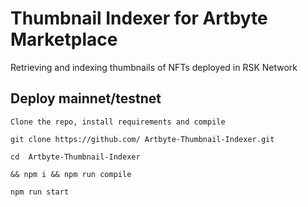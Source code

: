 # Thumbnail Indexer for Artbyte  Marketplace

Retrieving and indexing thumbnails of NFTs deployed in RSK Network

## Deploy mainnet/testnet

`Clone the repo, install requirements and compile`

`git clone https://github.com/
Artbyte-Thumbnail-Indexer.git`

`cd 
Artbyte-Thumbnail-Indexer`

`&& npm i && npm run compile`

`npm run start`
